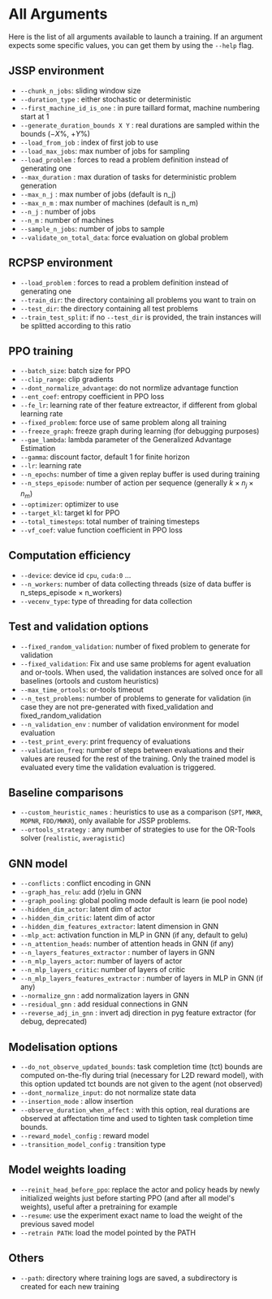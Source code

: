 # All Arguments

Here is the list of all arguments available to launch a training.
If an argument expects some specific values, you can get them by
using the `--help` flag.


## JSSP environment

- `--chunk_n_jobs`: sliding window size
- `--duration_type` : either stochastic or deterministic
- `--first_machine_id_is_one` : in pure taillard format, machine numbering start at 1
- `--generate_duration_bounds X Y` : real durations are sampled within the bounds ($-X\%$, $+Y\%$)
- `--load_from_job` : index of first job to use
- `--load_max_jobs`: max number of jobs for sampling
- `--load_problem` :  forces to read a problem definition instead of generating one
- `--max_duration` : max duration of tasks for deterministic problem generation
- `--max_n_j` : max number of jobs (default is  n_j)
- `--max_n_m` : max number of  machines (default is  n_m)
- `--n_j` : number of jobs
- `--n_m` : number of  machines
- `--sample_n_jobs`: number of jobs to sample
- `--validate_on_total_data`: force evaluation on global problem

## RCPSP environment

- `--load_problem` :  forces to read a problem definition instead of generating one
- `--train_dir`: the directory containing all problems you want to train on
- `--test_dir`: the directory containing all test problems
- `--train_test_split`: if no `--test_dir` is provided, the train instances will be splitted according to this ratio

## PPO training

- `--batch_size`: batch size for PPO
- `--clip_range`: clip gradients
- `--dont_normalize_advantage`: do not normlize advantage function
- `--ent_coef`: entropy coefficient in PPO loss
- `--fe_lr`: learning rate of ther feature extreactor, if different from global learning rate
- `--fixed_problem`: force use of same problem along all training
- `--freeze_graph`: freeze graph during learning (for debugging purposes)
- `--gae_lambda`: lambda parameter of the Generalized Advantage Estimation
- `--gamma`: discount factor, default 1 for finite horizon
- `--lr`: learning rate
- `--n_epochs`: number of time a given replay buffer is used during training
- `--n_steps_episode`: number of action per sequence (generally $k \times n_j \times n_m$)
- `--optimizer`: optimizer to use
- `--target_kl`: target kl for PPO
- `--total_timesteps`: total number of training timesteps
- `--vf_coef`: value function coefficient in PPO loss

## Computation efficiency

- `--device`: device id  `cpu`, `cuda:0` ...
- `--n_workers`: number of data collecting threads (size of data buffer is n_steps_episode $\times$ n_workers)
- `--vecenv_type`: type of threading for data collection

## Test and validation options

- `--fixed_random_validation`: number of fixed problem to generate for validation
- `--fixed_validation`: Fix and use same problems for agent evaluation and or-tools. When used, the validation instances are solved once for all baselines (ortools and custom heuristics)
- `--max_time_ortools`: or-tools timeout
- `--n_test_problems`: number of problems to generate for validation (in case they are not pre-generated with fixed_validation and fixed_random_validation
- `--n_validation_env` : number of validation environment for model evaluation
- `--test_print_every`: print frequency of evaluations
- `--validation_freq`: number of steps between evaluations
and their values are reused for the rest of the training. Only the trained model is evaluated every time the validation evaluation is triggered.

## Baseline comparisons

- `--custom_heuristic_names` : heuristics to use as a comparison (`SPT`, `MWKR`, `MOPNR`, `FDD/MWKR`), only available for JSSP problems.
- `--ortools_strategy` : any number of strategies to use for the OR-Tools solver (`realistic`, `averagistic`)

## GNN model

- `--conflicts` : conflict encoding in GNN
- `--graph_has_relu`: add (r)elu in GNN
- `--graph_pooling`:  global pooling mode default is learn (ie pool node)
- `--hidden_dim_actor`: latent dim of actor
- `--hidden_dim_critic`: latent dim of actor
- `--hidden_dim_features_extractor`: latent dimension in GNN
- `--mlp_act`: activation function in MLP in GNN (if any, default to gelu)
- `--n_attention_heads`: number of attention heads in GNN (if any)
- `--n_layers_features_extractor` : number of layers in GNN
- `--n_mlp_layers_actor`: number of layers of actor
- `--n_mlp_layers_critic`: number of layers of critic
- `--n_mlp_layers_features_extractor` : number of layers in MLP in GNN (if any)
- `--normalize_gnn` : add normalization layers in  GNN
- `--residual_gnn` : add residual connections in GNN
- `--reverse_adj_in_gnn` : invert adj direction in pyg feature extractor (for debug, deprecated)

## Modelisation options

- `--do_not_observe_updated_bounds`: task completion time (tct) bounds are computed on-the-fly during trial (necessary for L2D reward model), with this option updated tct bounds are not given to the agent (not observed)
- `--dont_normalize_input`: do not normalize state data
- `--insertion_mode` : allow insertion
- `--observe_duration_when_affect` : with this option, real durations are observed at affectation time and used to tighten task completion time bounds. 
- `--reward_model_config` : reward model
- `--transition_model_config` : transition type

## Model weights loading

- `--reinit_head_before_ppo`: replace the actor and policy heads by newly initialized weights just before starting PPO (and after all model's weights), useful after a pretraining for example
- `--resume`: use the experiment exact name to load the weight of the previous saved model
- `--retrain PATH`: load the model pointed by the PATH

## Others

- `--path`: directory where training logs are saved, a subdirectory is created for each new training
